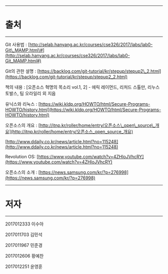 
---

# 출처

---

Git 사용법 : [http://selab.hanyang.ac.kr/courses/cse326/2017/labs/lab0-Git\_MAMP.html\#](http://selab.hanyang.ac.kr/courses/cse326/2017/labs/lab0-Git_MAMP.html#)

Git의 관한 설명 : [https://backlog.com/git-tutorial/kr/stepup/stepup2\_2.html](https://backlog.com/git-tutorial/kr/stepup/stepup2_2.html)

책의 내용 : \[오픈소스 혁명의 목소리 vol.1, 2\] - 에릭 레이먼드, 리처드 스톨만, 리누스 토발스, 팀 오라일리 외 지음

유닉스와 리눅스 : [https://wiki.kldp.org/HOWTO/html/Secure-Programs-HOWTO/history.html](https://wiki.kldp.org/HOWTO/html/Secure-Programs-HOWTO/history.html)

오픈소스의 개요  : [http://itnp.kr/roller/home/entry/오픈소스\_open\_source\_개요](http://itnp.kr/roller/home/entry/오픈소스_open_source_개요)

[http://www.ddaily.co.kr/news/article.html?no=115248](http://www.ddaily.co.kr/news/article.html?no=115248)

Revolution OS: [https://www.youtube.com/watch?v=4ZHloJVhcRY](https://www.youtube.com/watch?v=4ZHloJVhcRY)

오픈소스의 소개 : [https://news.samsung.com/kr/?p=276998](https://news.samsung.com/kr/?p=276998)

---

# 저자

---

2017012333 이수아

2017011703 김민석

2017011967 민준경

2017012606 황예찬

2017012251 윤영훈

